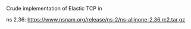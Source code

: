 Crude implementation of Elastic TCP in 

ns 2.36: https://www.nsnam.org/release/ns-2/ns-allinone-2.36.rc2.tar.gz

